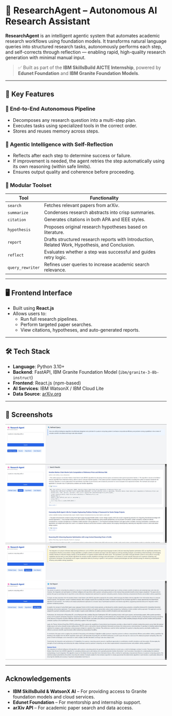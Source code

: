 # 🧠 ResearchAgent – Autonomous AI Research Assistant

**ResearchAgent** is an intelligent agentic system that automates academic research workflows using foundation models. It transforms natural language queries into structured research tasks, autonomously performs each step, and self-corrects through reflection — enabling rapid, high-quality research generation with minimal manual input.

> ✅ Built as part of the **IBM SkillsBuild AICTE Internship**, powered by **Edunet Foundation** and **IBM Granite Foundation Models**.

---

## 🚀 Key Features

### 🔁 End-to-End Autonomous Pipeline
- Decomposes any research question into a multi-step plan.
- Executes tasks using specialized tools in the correct order.
- Stores and reuses memory across steps.

### 🧠 Agentic Intelligence with Self-Reflection
- Reflects after each step to determine success or failure.
- If improvement is needed, the agent retries the step automatically using its own reasoning (within safe limits).
- Ensures output quality and coherence before proceeding.

### 🧰 Modular Toolset
| Tool          | Functionality |
|---------------|---------------|
| `search`      | Fetches relevant papers from arXiv. |
| `summarize`   | Condenses research abstracts into crisp summaries. |
| `citation`    | Generates citations in both APA and IEEE styles. |
| `hypothesis`  | Proposes original research hypotheses based on literature. |
| `report`      | Drafts structured research reports with Introduction, Related Work, Hypothesis, and Conclusion. |
| `reflect`     | Evaluates whether a step was successful and guides retry logic. |
| `query_rewriter` | Refines user queries to increase academic search relevance. |

---

## 🖥 Frontend Interface

- Built using **React.js**
- Allows users to:
  - Run full research pipelines.
  - Perform targeted paper searches.
  - View citations, hypotheses, and auto-generated reports.

---

## 🛠 Tech Stack

- **Language**: Python 3.10+
- **Backend**: FastAPI, IBM Granite Foundation Model (`ibm/granite-3-8b-instruct`)
- **Frontend**: React.js (npm-based)
- **AI Services**: IBM WatsonX / IBM Cloud Lite
- **Data Source**: [arXiv.org](https://arxiv.org)

---

## 📸 Screenshots

![](https://github.com/Akhil-0190/research-agent/blob/main/image%201.jpg)
![](https://github.com/Akhil-0190/research-agent/blob/main/image%202.jpg)
![](https://github.com/Akhil-0190/research-agent/blob/main/image%203.jpg) 
![](https://github.com/Akhil-0190/research-agent/blob/main/image%204.jpg) 

---

## Acknowledgements

- **IBM SkillsBuild & WatsonX AI** – For providing access to Granite foundation models and cloud services.
- **Edunet Foundation** – For mentorship and internship support.
- **arXiv API** – For academic paper search and data access.
